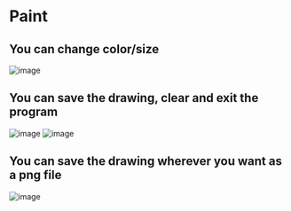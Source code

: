 # Paint
## You can change color/size
![image](https://github.com/vlantonakos/Paint/assets/107072477/32f3e0e0-74a3-4791-84c0-b3a78ee0db79)
## You can save the drawing, clear and exit the program
![image](https://github.com/vlantonakos/Paint/assets/107072477/f3b1c0cd-19df-4c1a-9106-22dd19d06fdb)
![image](https://github.com/vlantonakos/Paint/assets/107072477/44fec1ce-26e0-4f87-b323-be39062f58d8)
## You can save the drawing wherever you want as a png file
![image](https://github.com/vlantonakos/Paint/assets/107072477/a0d52e5c-e458-4558-9b08-fad6ca20b77d)


